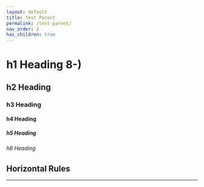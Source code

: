 ```yaml
---
layout: default
title: Test Parent
permalink: /test-parent/
nav_order: 2
has_children: true
---
```


# h1 Heading 8-)
## h2 Heading
### h3 Heading
#### h4 Heading
##### h5 Heading
###### h6 Heading


## Horizontal Rules

___
